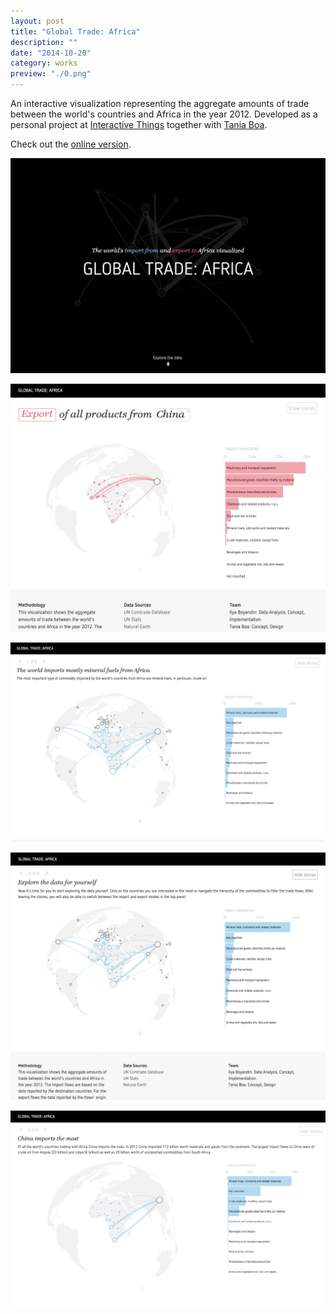 ```yaml
---
layout: post
title: "Global Trade: Africa"
description: ""
date: "2014-10-20"
category: works
preview: "./0.png"
---
```

An interactive visualization representing the aggregate amounts of trade between the world's countries and Africa in the year 2012.
Developed as a personal project at <a href="http://interactivethings.com" target="_blank">Interactive Things</a> 
together with <a href="https://twitter.com/taniaboa" target="_blank">Tania Boa</a>.


Check out the <a target="_blank" href="https://lab.interactivethings.com/global-trade-africa/">online version</a>.



[![](./0.png)](https://lab.interactivethings.com/global-trade-africa/)

![](./1.png)

![](./2.png)

![](./3.png)

![](./4.png)
